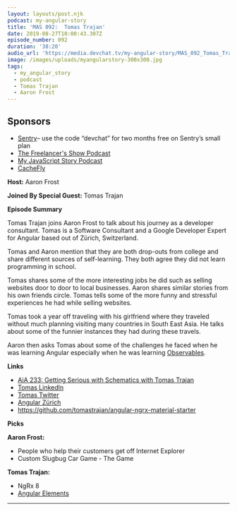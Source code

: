 ```yaml
---
layout: layouts/post.njk
podcast: my-angular-story
title: 'MAS 092:  Tomas Trajan'
date: 2019-08-27T10:00:43.307Z
episode_number: 092
duration: '38:20'
audio_url: 'https://media.devchat.tv/my-angular-story/MAS_092_Tomas_Trajan.mp3'
image: /images/uploads/myangularstory-300x300.jpg
tags:
  - my_angular_story
  - podcast
  - Tomas Trajan
  - Aaron Frost
---
```

## **Sponsors**

* [Sentry](http://sentry.io/)– use the code “devchat” for two months free on Sentry’s small plan
* [The Freelancer's Show Podcast ](https://devchat.tv/freelancers/)
* [My JavaScript Story Podcast](https://devchat.tv/my-javascript-story/)
* [CacheFly](https://www.cachefly.com/)

**Host:** Aaron Frost

**Joined By Special Guest:**  Tomas Trajan  

**Episode Summary**

Tomas Trajan joins Aaron Frost to talk about his journey as a developer consultant. Tomas is a Software Consultant and a  Google Developer Expert for Angular based out of Zürich, Switzerland. 

Tomas and Aaron mention that they are both drop-outs from college and share different sources of self-learning. They both agree they did not learn programming in school. 

Tomas shares some of the more interesting jobs he did such as selling websites door to door to local businesses. Aaron shares similar stories from his own friends circle. Tomas tells some of the more funny and stressful experiences he had while selling websites.

Tomas took a year off traveling with his girlfriend where they traveled without much planning visiting many countries in South East Asia.  He talks about some of the funnier instances they had during these travels. 

Aaron then asks Tomas about some of the challenges he faced when he was learning Angular especially when he was learning [Observables](https://angular.io/guide/observables). 

**Links**

* [AiA 233: Getting Serious with Schematics with Tomas Trajan](https://devchat.tv/adv-in-angular/aia-233-getting-serious-with-schematics-with-tomas-trajan/)
* [Tomas LinkedIn](https://www.linkedin.com/in/tomastrajan/)
* [Tomas Twitter](https://twitter.com/tomastrajan)
* [Angular Zürich](https://www.meetup.com/tr-TR/AngularZRH/?chapter_analytics_code=UA-47766990-1)
* <https://github.com/tomastrajan/angular-ngrx-material-starter>

**Picks**

**Aaron Frost:**

* People who help their customers get off Internet Explorer
* Custom Slugbug Car Game - The Game

**Tomas Trajan:**

* NgRx 8
* [Angular Elements](https://angular.io/guide/elements) 

- - -
